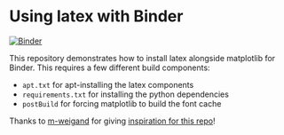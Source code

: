 # Using latex with Binder

[![Binder](http://mybinder.org/badge.svg)](http://beta.mybinder.org/v2/gh/binder-examples/latex/master)

This repository demonstrates how to install latex alongside matplotlib
for Binder. This requires a few different build components:

* `apt.txt` for apt-installing the latex components
* `requirements.txt` for installing the python dependencies
* `postBuild` for forcing matplotlib to build the font cache

Thanks to [m-weigand](https://github.com/m-weigand) for giving
[inspiration for this repo](https://github.com/m-weigand/binder-example-latex-mpl/blob/master/index.ipynb)!
